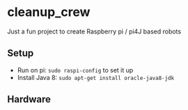 # cleanup_crew
Just a fun project to create Raspberry pi / pi4J based robots 


## Setup

* Run on pi: `sudo raspi-config` to set it up
* Install Java 8: `sudo apt-get install oracle-java8-jdk`


## Hardware

